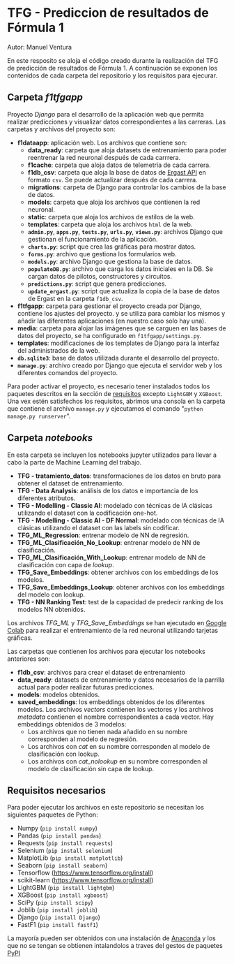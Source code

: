 # TFG - Prediccion de resultados de Fórmula 1

Autor: Manuel Ventura

En este resposito se aloja el código creado durante la realización del TFG de predicción de resultados de Fórmula 1. A continuación se exponen los contenidos de cada carpeta del repositorio y los requisitos para ejecurar.


## Carpeta *f1tfgapp*

Proyecto *Django* para el desarrollo de la aplicación web que permita realizar predicciones y visualizar datos correspondientes a las carreras. Las carpetas y archivos del proyecto son:

 - **f1dataapp**: aplicación web. Los archivos que contiene son:
    - **data_ready**: carpeta que aloja datasets de entrenamiento para poder reentrenar la red neuronal después de cada carrrera.
    - **f1cache**: carpeta que aloja datos de telemetría de cada carrera.
    - **f1db_csv**: carpeta que aloja la base de datos de [Ergast API](http://ergast.com/mrd/) en formato `csv`. Se puede actualizar después de cada carrera.
    - **migrations**: carpeta de Django para controlar los cambios de la base de datos.
    - **models**: carpeta que aloja los archivos que contienen la red neuronal.
    - **static**: carpeta que aloja los archivos de estilos de la web.
    - **templates**: carpeta que aloja los archivos `html` de la web.
    - **`admin.py`**, **`apps.py`**, **`tests.py`**, **`urls.py`**, **`views.py`**: archivos Django que gestionan el funcionamiento de la aplicación.
    - **`charts.py`**: script que crea las gráficas para mostrar datos.
    - **`forms.py`**: archivo que gestiona los formularios web.
    - **`models.py`**: archivo Django que gestiona la base de datos.
    - **`populateDB.py`**: archivo que carga los datos iniciales en la DB. Se cargan datos de pilotos, constructores y circuitos.
    - **`predictions.py`**: script que genera predicciones.
    - **`update_ergast.py`**: script que actualiza la copia de la base de datos de Ergast en la carpeta `f1db_csv`.
 - **f1tfgapp**: carpeta para gestionar el proyecto creada por Django, contiene los ajustes del proyecto. y se utiliza para cambiar los mismos y añadir las diferentes aplicaciones (en nuestro caso solo hay una).
 - **media**: carpeta para alojar las imágenes que se carguen en las bases de datos del proyecto, se ha configurado en `f1tfgapp/settings.py`.
 - **templates**: modificaciones de los templates de Django para la interfaz del administrados de la web.
 - **`db.sqlite3`**: base de datos utilizada durante el desarrollo del proyecto.
 - **`manage.py`**: archivo creado por Django que ejecuta el servidor web y los diferentes comandos del proyecto.


Para poder activar el proyecto, es necesario tener instalados todos los paquetes descritos en la sección de [requisitos](#requisitos-necesarios) excepto `LightGBM` y `XGBoost`. Una vex estén satisfechos los requisitos, abrimos una consola en la carpeta que contiene el archivo `manage.py` y ejecutamos el comando "`python manage.py runserver`".


## Carpeta *notebooks*

En esta carpeta se incluyen los notebooks jupyter utilizados para llevar a cabo la parte de Machine Learning del trabajo.

 - **TFG - tratamiento_datos**: transformaciones de los datos en bruto para obtener el dataset de entrenamiento.
 - **TFG - Data Analysis**: análisis de los datos e importancia de los diferentes atributos.
 - **TFG - Modelling - Classic AI**: modelado con técnicas de IA clásicas utilizando el dataset con la codificación one-hot.
 - **TFG - Modelling - Classic AI - DF Normal**: modelado con técnicas de IA clásicas utilizando el dataset con las labels sin codificar.
 - **TFG_ML_Regression**: entrenar modelo de NN de regresión.
 - **TFG_ML_Clasificación_No_Lookup**: entrenar modelo de NN de clasificación.
 - **TFG_ML_Clasificación_With_Lookup**: entrenar modelo de NN de clasificación con capa de *lookup*.
 - **TFG_Save_Embeddings**: obtener archivos con los embeddings de los modelos.
 - **TFG_Save_Embeddings_Lookup**: obtener archivos con los embeddings del modelo con lookup.
 - **TFG - NN Ranking Test**: test de la capacidad de predecir ranking de los modelos NN obtenidos.

Los archivos *TFG_ML* y *TFG_Save_Embeddings* se han ejecutado en [Google Colab](https://colab.research.google.com/) para realizar el entrenamiento de la red neuronal utilizando tarjetas gráficas.

Las carpetas que contienen los archivos para ejecutar los notebooks anteriores son:

 - **f1db_csv**: archivos para crear el dataset de entrenamiento
 - **data_ready**: datasets de entrenamiento y datos necesarios de la parrilla actual para poder realizar futuras predicciones.
 - **models**: modelos obtenidos.
 - **saved_embeddings**: los embeddings obtenidos de los diferentes modelos. Los archivos *vectors* contienen los vectores y los archivos *metadata* contienen el nombre correspondientes a cada vector. Hay embeddings obtenidos de 3 modelos:
   - Los archivos que no tienen nada añadido en su nombre corresponden al modelo de regresión.
   - Los archivos con *cat* en su nombre corresponden al modelo de clasificación con lookup.
   - Los archivos con *cat_nolookup* en su nombre corresponden al modelo de clasificación sin capa de lookup.


## Requisitos necesarios

Para poder ejecutar los archivos en este repositorio se necesitan los siguientes paquetes de Python:
 - Numpy  (`pip install numpy`)
 - Pandas  (`pip install pandas`)
 - Requests  (`pip install requests`)
 - Selenium  (`pip install selenium`)
 - MatplotLib  (`pip install matplotlib`)
 - Seaborn  (`pip install seaborn`)
 - Tensorflow  (https://www.tensorflow.org/install)
 - scikit-learn  (https://www.tensorflow.org/install)
 - LightGBM  (`pip install lightgbm`)
 - XGBoost  (`pip install xgboost`)
 - SciPy  (`pip install scipy`)
 - Joblib  (`pip install joblib`)
 - Django  (`pip install Django`)
 - FastF1  (`pip install fastf1`)

La mayoría pueden ser obtenidos con una instalación de [Anaconda](https://www.anaconda.com/) y los que no se tengan se obtienen intalandolos a traves del gestos de paquetes [PyPI](https://pypi.org/project/pip/)